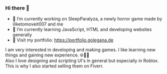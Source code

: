 ### Hi there 👋
- 🔭 I’m currently working on SleepParalyza, a newly horror game made by iliketomoveit007 and me
- 🌱 I’m currently learning JavaScript, HTML and developing websites generally
- 🔗 Visit my portfolio: https://portfolio.golegana.de

I am very interested in developing and making games. I like learning new things and gaining new experience. 🌐🧑‍💻 <br/>
Also I love designing and scripting UI's in general but especially in Roblox. <br/>
This is why I also started selling them on Fiverr. <br/>
<!--
**MrAhmalo/mrahmalo** is a ✨ _special_ ✨ repository because its `README.md` (this file) appears on your GitHub profile.

Here are some ideas to get you started:

- 🔭 I’m currently working on ...
- 🌱 I’m currently learning ...
- 👯 I’m looking to collaborate on ...
- 🤔 I’m looking for help with ...
- 💬 Ask me about ...
- 📫 How to reach me: ...
- 😄 Pronouns: ...
- ⚡ Fun fact: ...
-->
